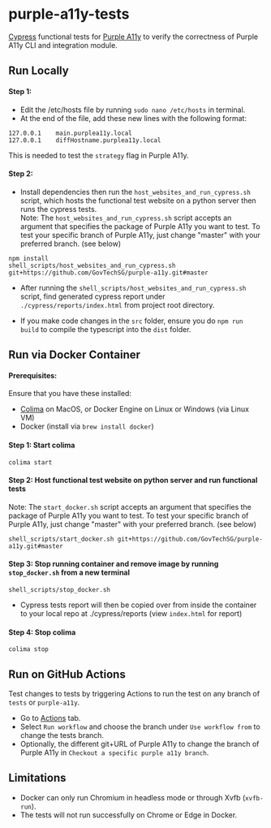 # purple-a11y-tests

[Cypress](https://www.cypress.io/) functional tests for [Purple A11y](https://github.com/govtechsg/purple-a11y) to verify the correctness of Purple A11y CLI and integration module.

## Run Locally
#### Step 1: 
- Edit the /etc/hosts file by running `sudo nano /etc/hosts` in terminal.
- At the end of the file, add these new lines with the following format:
```
127.0.0.1    main.purplea11y.local
127.0.0.1    diffHostname.purplea11y.local
```
This is needed to test the `strategy` flag in Purple A11y.

#### Step 2: 
- Install dependencies then run the `host_websites_and_run_cypress.sh` script, which hosts the functional test website on a python server then runs the cypress tests.    
Note: The `host_websites_and_run_cypress.sh` script accepts an argument that specifies the package of Purple A11y you want to test. To test your specific branch of Purple A11y, just change "master" with your preferred branch. (see below)
```
npm install
shell_scripts/host_websites_and_run_cypress.sh git+https://github.com/GovTechSG/purple-a11y.git#master
```
- After running the `shell_scripts/host_websites_and_run_cypress.sh` script, find generated cypress report under `./cypress/reports/index.html` from project root directory.  

- If you make code changes in the `src` folder, ensure you do `npm run build` to compile the typescript into the `dist` folder.

## Run via Docker Container

#### Prerequisites: 
Ensure that you have these installed:
- [Colima](https://github.com/abiosoft/colima) on MacOS, or Docker Engine on Linux or Windows (via Linux VM)
- Docker (install via `brew install docker`)

#### Step 1: Start colima
```
colima start
```

#### Step 2: Host functional test website on python server and run functional tests
Note: The `start_docker.sh` script accepts an argument that specifies the package of Purple A11y you want to test. To test your specific branch of Purple A11y, just change "master" with your preferred branch. (see below)
```
shell_scripts/start_docker.sh git+https://github.com/GovTechSG/purple-a11y.git#master
```

#### Step 3: Stop running container and remove image by running `stop_docker.sh` from a new terminal
```
shell_scripts/stop_docker.sh
```
- Cypress tests report will then be copied over from inside the container to your local repo at ./cypress/reports (view `index.html` for report)

#### Step 4: Stop colima
```
colima stop
```

## Run on GitHub Actions
Test changes to tests by triggering Actions to run the test on any branch of `tests` or `purple-a11y`.

- Go to [Actions](https://github.com/GovTechSG/purple-a11y-tests/actions/workflows/docker-tests.yml) tab.
- Select `Run workflow` and choose the branch under `Use workflow from` to change the tests branch.
- Optionally, the different git+URL of Purple A11y to change the branch of Purple A11y in `Checkout a specific purple a11y branch`.

## Limitations
 - Docker can only run Chromium in headless mode or through Xvfb (`xvfb-run`).
 - The tests will not run successfully on Chrome or Edge in Docker.
